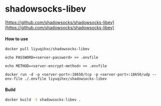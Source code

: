# shadowsocks-libev

[https://github.com/shadowsocks/shadowsocks-libev](https://github.com/shadowsocks/shadowsocks-libev)

#### How to use

```
docker pull liyuqihxc/shadowsocks-libev

echo PASSWORD=<server-password> >> .envfile

echo METHOD=<server-encrypt-method> >> .envfile

docker run -d -p <server-port>:18650/tcp -p <server-port>:18650/udp --env-file ./.envfile liyuqihxc/shadowsocks-libev
```

#### Build

```bash
docker build -t shadowsocks-libev .
```